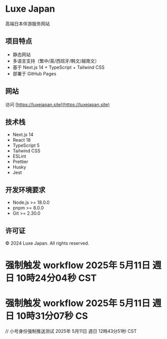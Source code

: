 # Luxe Japan

高端日本伴游服务网站

## 项目特点

- 静态网站
- 多语言支持（繁中/英/西班牙/韩文/越南文）
- 基于 Next.js 14 + TypeScript + Tailwind CSS
- 部署于 GitHub Pages

## 网站

访问 [https://luxejapan.site](https://luxejapan.site)

## 技术栈

- Next.js 14
- React 18
- TypeScript 5
- Tailwind CSS
- ESLint
- Prettier
- Husky
- Jest

## 开发环境要求

- Node.js >= 18.0.0
- pnpm >= 8.0.0
- Git >= 2.30.0

## 许可证

© 2024 Luxe Japan. All rights reserved.
# 强制触发 workflow 2025年 5月11日 週日 10時24分04秒 CST
# 强制触发 workflow 2025年 5月11日 週日 10時31分07秒 CS
// 小号身份强制推送测试 2025年 5月11日 週日 12時43分51秒 CST
